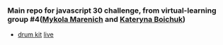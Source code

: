 ### Main repo for **javascript 30** challenge, from **virtual-learning group #4**([Mykola Marenich](https://github.com/NickMarinade) and [Kateryna Boichuk](https://github.com/KLisabeth))




- [drum kit](https://github.com/KLisabeth/drum-kit)
  [live](https://klisabeth.github.io/drum-kit/)
